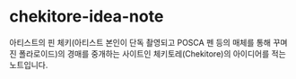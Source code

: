 # chekitore-idea-note
아티스트의 핀 체키(아티스트 본인이 단독 촬영되고 POSCA 펜 등의 매체를 통해 꾸며진 폴라로이드)의 경매를 중개하는 사이트인 체키토레(Chekitore)의 아이디어를 적는 노트입니다.
